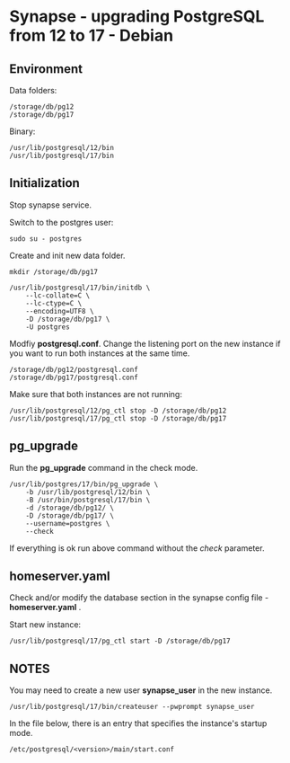 # Synapse - upgrading PostgreSQL from 12 to 17 - Debian

## Environment

Data folders:

    /storage/db/pg12
    /storage/db/pg17

Binary:

    /usr/lib/postgresql/12/bin
    /usr/lib/postgresql/17/bin

## Initialization

Stop synapse service.

Switch to the postgres user:

    sudo su - postgres

Create and init new data folder.

    mkdir /storage/db/pg17

    /usr/lib/postgresql/17/bin/initdb \
        --lc-collate=C \
        --lc-ctype=C \
        --encoding=UTF8 \
        -D /storage/db/pg17 \
        -U postgres

Modfiy **postgresql.conf**. Change the listening port on the new instance if you want to run both instances at the same time.

    /storage/db/pg12/postgresql.conf
    /storage/db/pg17/postgresql.conf

Make sure that both instances are not running:

    /usr/lib/postgresql/12/pg_ctl stop -D /storage/db/pg12
    /usr/lib/postgresql/17/pg_ctl stop -D /storage/db/pg17

## pg_upgrade

Run the **pg_upgrade** command in the check mode.

    /usr/lib/postgres/17/bin/pg_upgrade \
        -b /usr/lib/postgresql/12/bin \
        -B /usr/bin/postgresql/17/bin \
        -d /storage/db/pg12/ \
        -D /storage/db/pg17/ \
        --username=postgres \
        --check

If everything is ok run above command without the _check_ parameter.

## homeserver.yaml

Check and/or modify the database section in the synapse config file - **homeserver.yaml** . 

Start new instance:

    /usr/lib/postgresql/17/pg_ctl start -D /storage/db/pg17

## NOTES

You may need to create a new user **synapse_user** in the new instance.

    /usr/lib/postgresql/17/bin/createuser --pwprompt synapse_user

In the file below, there is an entry that specifies the instance's startup mode.

    /etc/postgresql/<version>/main/start.conf

